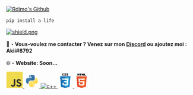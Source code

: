 <a href="https://discord.gg/UDfBDeVMpU" target="_blank"> <img src="https://cdn.discordapp.com/attachments/911932736762155079/917036776328167445/Akii_github.png" alt="Rdimo's Github"/></a>
```py
pip install a-life
```

<a href="https://discord.gg/UDfBDeVMpU" target="_blank"> <img src="https://discord.com/api/guilds/907732412090425354/widget.png?style=shield" alt="shield.png"></a>

📩・**Vous-voulez me contacter ? Venez sur mon [Discord](https://discord.gg/UDfBDeVMpU) ou ajoutez moi : Akii#8792**
</a></p>
🌐・**Website: Soon...**
<p align="left"> <a href="https://developer.mozilla.org/en-US/docs/Web/JavaScript" target="_blank"> <img src="https://raw.githubusercontent.com/devicons/devicon/master/icons/javascript/javascript-original.svg" alt="javascript" width="45" height="45"/> </a> <a href="https://www.python.org" target="_blank"> <img src="https://raw.githubusercontent.com/devicons/devicon/master/icons/python/python-original.svg" alt="python" width="40" height="40"/> </a> <a href="https://www.w3schools.com/cpp/" target="_blank"> <img src="https://upload.wikimedia.org/wikipedia/commons/1/18/ISO_C%2B%2B_Logo.svg" alt="c++" width="40" height="40"/> </a> <a href="https://www.w3schools.com/css/" target="_blank"> <img src="https://raw.githubusercontent.com/devicons/devicon/master/icons/css3/css3-original-wordmark.svg" alt="css3" width="40" height="40"/> </a> <a href="https://www.w3schools.com/html/" target="_blank"> <img src="https://raw.githubusercontent.com/devicons/devicon/master/icons/html5/html5-original-wordmark.svg" alt="html5" width="40" height="40"/></a>
